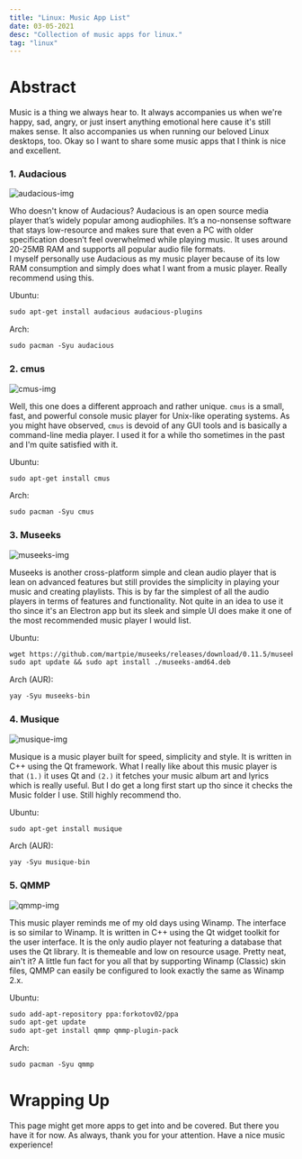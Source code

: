 ```yaml
---
title: "Linux: Music App List"
date: 03-05-2021
desc: "Collection of music apps for linux."
tag: "linux"
---
```


# Abstract

Music is a thing we always hear to. It always accompanies us when we're happy, sad, angry, or just insert anything emotional here cause it's still makes sense. It also accompanies us when running our beloved Linux desktops, too. Okay so I want to share some music apps that I think is nice and excellent.

### 1. Audacious

![audacious-img](/linux/applist/music/audacious.webp)

Who doesn't know of Audacious? Audacious is an open source media player that’s widely popular among audiophiles. It’s a no-nonsense software that stays low-resource and makes sure that even a PC with older specification doesn’t feel overwhelmed while playing music. It uses around 20-25MB RAM and supports all popular audio file formats.  
I myself personally use Audacious as my music player because of its low RAM consumption and simply does what I want from a music player. Really recommend using this.

Ubuntu:
```md
sudo apt-get install audacious audacious-plugins
```
Arch:
```md
sudo pacman -Syu audacious
```

### 2. cmus

![cmus-img](/linux/applist/music/cmus.webp)

Well, this one does a different approach and rather unique. `cmus` is a small, fast, and powerful console music player for Unix-like operating systems. As you might have observed, `cmus` is devoid of any GUI tools and is basically a command-line media player. I used it for a while tho sometimes in the past and I'm quite satisfied with it.

Ubuntu:
```md
sudo apt-get install cmus
```
Arch:
```md
sudo pacman -Syu cmus
```

### 3. Museeks

![museeks-img](/linux/applist/music/museeks.webp)

Museeks is another cross-platform simple and clean audio player that is lean on advanced features but still provides the simplicity in playing your music and creating playlists. This is by far the simplest of all the audio players in terms of features and functionality. Not quite in an idea to use it tho since it's an Electron app but its sleek and simple UI does make it one of the most recommended music player I would list.

Ubuntu:
```md
wget https://github.com/martpie/museeks/releases/download/0.11.5/museeks-amd64.deb
sudo apt update && sudo apt install ./museeks-amd64.deb
```
Arch (AUR):
```md
yay -Syu museeks-bin
```

### 4. Musique

![musique-img](/linux/applist/music/musique.webp)

Musique is a music player built for speed, simplicity and style. It is written in C++ using the Qt framework. What I really like about this music player is that `(1.)` it uses Qt and `(2.)` it fetches your music album art and lyrics which is really useful. But I do get a long first start up tho since it checks the Music folder I use. Still highly recommend tho.

Ubuntu:
```md
sudo apt-get install musique
```
Arch (AUR):
```md
yay -Syu musique-bin
```

### 5. QMMP

![qmmp-img](/linux/applist/music/qmmp.webp)

This music player reminds me of my old days using Winamp. The interface is so similar to Winamp. It is written in C++ using the Qt widget toolkit for the user interface. It is the only audio player not featuring a database that uses the Qt library. It is themeable and low on resource usage. Pretty neat, ain't it? A little fun fact for you all that by supporting Winamp (Classic) skin files, QMMP can easily be configured to look exactly the same as Winamp 2.x.

Ubuntu:
```md
sudo add-apt-repository ppa:forkotov02/ppa
sudo apt-get update
sudo apt-get install qmmp qmmp-plugin-pack
```
Arch:
```md
sudo pacman -Syu qmmp
```
# Wrapping Up

This page might get more apps to get into and be covered. But there you have it for now. As always, thank you for your attention. Have a nice music experience!
